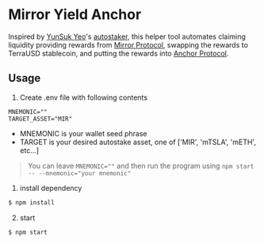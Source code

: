 # Mirror Yield Anchor

Inspired by [YunSuk Yeo](https://github.com/YunSuk-Yeo)'s [autostaker](https://github.com/YunSuk-Yeo/autostaker), this helper tool automates claiming liquidity providing rewards from [Mirror Protocol](https://mirror.finance), swapping the rewards to TerraUSD stablecoin, and putting the rewards into [Anchor Protocol](https://anchorprotocol.com).

## Usage

1. Create .env file with following contents

```env
MNEMONIC=""
TARGET_ASSET="MIR"
```  

* MNEMONIC is your wallet seed phrase
* TARGET is your desired autostake asset, one of ['MIR', 'mTSLA', 'mETH', etc...]

> You can leave `MNEMONIC=""` and then run the program using `npm start -- --mnemonic="your mnemonic"`

1. install dependency

```bash
$ npm install
```

2. start 

```bash
$ npm start
```
